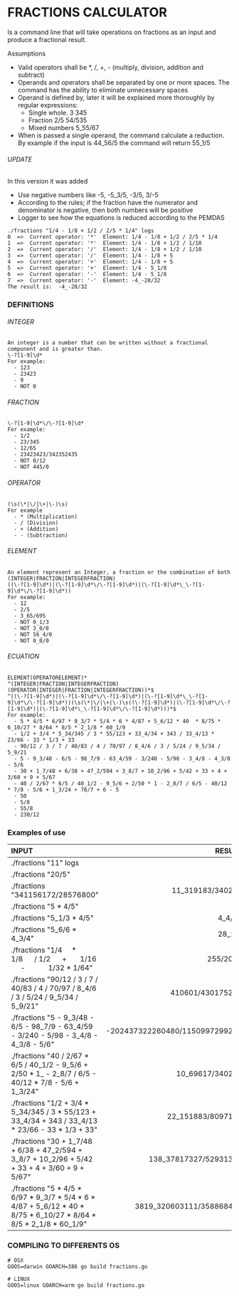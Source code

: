 # FRACTIONS CALCULATOR
   Is a command line that will take operations on fractions as an input and produce a fractional result. 
   
   Assumptions 
   - Valid operators shall be *, /, +, - (multiply, division, addition and subtract)
   - Operands and operators shall be separated by one or more spaces. The command has the ability to eliminate unnecessary spaces
   - Operand is defined by, later it will be explained more thoroughly by regular expressions: 
      + Single whole. 3 345
      + Fraction 2/5 54/535
      + Mixed numbers 5_55/67
  - When is passed a single operand, the command calculate a reduction. By example if the input is 44_56/5 the command will return 55_1/5
  
###### UPDATE
In this version it was added 
   - Use negative numbers like -5, -5_3/5, -3/5, 3/-5
   - According to the rules; if the fraction have the numerator and denominator is negative, then both numbers will be positive
   - Logger to see how the equations is reduced according to the PEMDAS
    
    ./fractions "1/4 - 1/8 + 1/2 / 2/5 * 1/4" logs
    0  =>  Current operator: '*'  Element: 1/4 - 1/8 + 1/2 / 2/5 * 1/4
    1  =>  Current operator: '*'  Element: 1/4 - 1/8 + 1/2 / 1/10
    2  =>  Current operator: '/'  Element: 1/4 - 1/8 + 1/2 / 1/10
    3  =>  Current operator: '/'  Element: 1/4 - 1/8 + 5
    4  =>  Current operator: '+'  Element: 1/4 - 1/8 + 5
    5  =>  Current operator: '+'  Element: 1/4 - 5_1/8
    6  =>  Current operator: '-'  Element: 1/4 - 5_1/8
    7  =>  Current operator: '-'  Element: -4_-28/32
    The result is:  -4_-28/32
    
        
### DEFINITIONS   
###### INTEGER
    An integer is a number that can be written without a fractional component and is greater than.
	\-?[1-9]\d*
	For example:
	  - 123
	  - 23423
	  - 9
	  - NOT 0

###### FRACTION
	\-?[1-9]\d*\/\-?[1-9]\d*
	For example:
	  - 1/2
	  - 23/345
	  - 12/65
	  - 23423423/342352435
	  - NOT 0/12
	  - NOT 445/0
	  
###### OPERATOR
	(\s(\*|\/|\+|\-)\s)
	For example
	  - * (Multiplication)
	  - / (Division)
	  - + (Addition)
	  - - (Subtraction)
	
###### ELEMENT
    An element represent an Integer, a fraction or the combination of both
	(INTEGER|FRACTION|INTEGERFRACTION)
	((\-?[1-9]\d*)|(\-?[1-9]\d*\/\-?[1-9]\d*)|(\-?[1-9]\d*\_\-?[1-9]\d*\/\-?[1-9]\d*))
	For example:
	  - 12
	  - 2/5
	  - 3_65/695
	  - NOT 0_1/3
	  - NOT 3_0/8
	  - NOT 56_4/0 
	  - NOT 0_0/0
	
###### ECUATION
	ELEMENT(OPERATORELEMENT)*
	^(INTEGER|FRACTION|INTEGERFRACTION)(OPERATOR(INTEGER|FRACTION|INTEGERFRACTION))*$
	^((\-?[1-9]\d*)|(\-?[1-9]\d*\/\-?[1-9]\d*)|(\-?[1-9]\d*\_\-?[1-9]\d*\/\-?[1-9]\d*))(\s(\*|\/|\+|\-)\s((\-?[1-9]\d*)|(\-?[1-9]\d*\/\-?[1-9]\d*)|(\-?[1-9]\d*\_\-?[1-9]\d*\/\-?[1-9]\d*)))*$
	For example:
	  - 5 * 4/5 * 6/97 * 9_3/7 * 5/4 * 6 * 4/87 + 5_6/12 * 40  * 8/75 * 6_10/27 * 8/64 * 8/5 * 2_1/8 * 60_1/9
	  - 1/2 + 3/4 * 5_34/345 / 3 * 55/123 + 33_4/34 + 343 / 33_4/13 * 23/66 - 33 * 1/3 + 33
	  - 90/12 / 3 / 7 / 40/83 / 4 / 70/97 / 8_4/6 / 3 / 5/24 / 9_5/34 / 5_9/21
	  - 5 - 9_3/48 - 6/5 - 98_7/9 - 63_4/59 - 3/240 - 5/98 - 3_4/8 - 4_3/8 - 5/6
	  - 30 + 1_7/48 + 6/38 + 47_2/594 + 3_8/7 + 10_2/96 + 5/42 + 33 + 4 + 3/60 + 9 + 5/67
	  - 40 / 2/67 * 6/5 / 40_1/2 - 9_5/6 + 2/50 * 1 - 2_8/7 / 6/5 - 40/12 * 7/8 - 5/6 + 1_3/24 + 78/7 + 6 - 5
	  - 50
	  - 5/8
	  - 55/8
	  - 230/12


### Examples of use
INPUT | RESULT
:--- | ---:
./fractions "11" logs                                                                                                      | 11
./fractions "20/5"                                                                                                      | 4
./fractions "341156172/28576800"                                                                                        | 11_319183/340200
./fractions "5 * 4/5"                                                                                                  | 4
./fractions "5_1/3 * 4/5"                                                                                               | 4_4/15
./fractions "5_6/6 * 4_3/4"                                                                                             | 28_1/2
./fractions "1/4 &nbsp;&nbsp;&nbsp; * &nbsp;&nbsp;&nbsp;&nbsp;&nbsp; 1/8 &nbsp;&nbsp;&nbsp;&nbsp; / 1/2 &nbsp;&nbsp;&nbsp;&nbsp; + &nbsp;&nbsp;&nbsp;&nbsp;&nbsp; 1/16 &nbsp;&nbsp;&nbsp;&nbsp; - &nbsp;&nbsp;&nbsp;&nbsp;&nbsp;&nbsp;&nbsp;&nbsp;&nbsp;&nbsp; 1/32 * 1/64"                                                                      | 255/2048
./fractions "90/12 / 3 / 7 / 40/83 / 4 / 70/97 / 8_4/6 / 3 / 5/24 / 9_5/34 / 5_9/21"                                | 410601/430175200
./fractions "5 - 9_3/48 - 6/5 - 98_7/9 - 63_4/59 - 3/240 - 5/98 - 3_4/8 - 4_3/8 - 5/6"                                 | -202437322260480/1150997299200
./fractions "40 / 2/67 * 6/5 / 40_1/2 - 9_5/6 + 2/50 * 1_ - 2_8/7 / 6/5 - 40/12 * 7/8 - 5/6 + 1_3/24"                  | 10_69617/340200
./fractions "1/2 + 3/4 * 5_34/345 / 3 * 55/123 + 33_4/34 + 343 / 33_4/13 * 23/66 - 33 * 1/3 + 33"                   | 22_151883/8097100
./fractions "30 + 1_7/48 + 6/38 + 47_2/594 + 3_8/7 + 10_2/96 + 5/42 + 33 + 4 + 3/60 + 9 + 5/67"                     | 138_37817327/52931340
./fractions "5 * 4/5 * 6/97 * 9_3/7 * 5/4 * 6 * 4/87 + 5_6/12 * 40  * 8/75 * 6_10/27 * 8/64 * 8/5 * 2_1/8 * 60_1/9"  | 3819_320603111/358868475

### COMPILING TO DIFFERENTS OS
    # OSX
    GOOS=darwin GOARCH=386 go build fractions.go
    
    # LINUX
    GOOS=linux GOARCH=arm go build fractions.go
